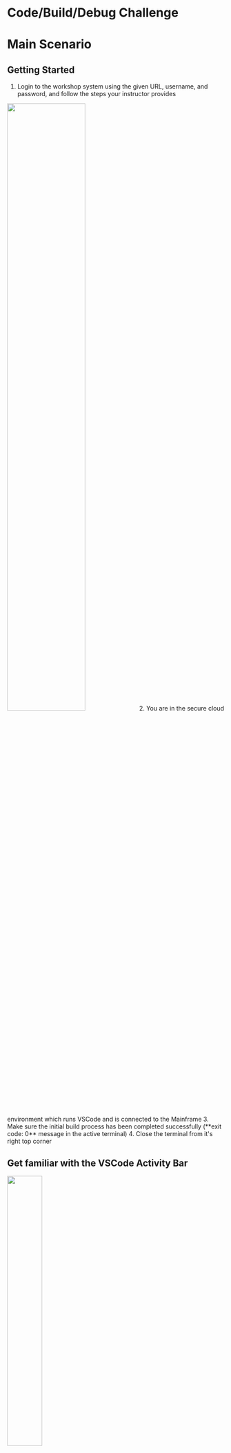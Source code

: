 # Code/Build/Debug Challenge
# Main Scenario
## Getting Started

1. Login to the workshop system using the given URL, username, and password, and follow the steps your instructor provides

<img src='images/access-workspace.png' width='60%'>
2. You are in the secure cloud environment which runs VSCode and is connected to the Mainframe
3. Make sure the initial build process has been completed successfully (**exit code: 0** message in the active terminal)
4. Close the terminal from it's right top corner

## Get familiar with the VSCode Activity Bar
<img src='images/activityBar.png' width='40%'>

## Run the DOGGOS application
Before making any modifications, it is important to understand how the DOGGOS application currently functions. Running the application allows you to verify its expected behavior, ensuring that all dependencies are properly set up and that the build process was successful. This step helps establish a baseline before making any changes so that you can later compare the output after modifications.

1. Go to Zowe Explorer (Z icon in the VSCode Activity Bar)
2. Hover over the “zosmf” item in the DATA SET section in the sidebar and click on the magnifier icon. Enter CUST0xy.PUBLIC in the search field and hit enter (Note: CUST0xy is the mainframe user ID shared by your instructor)
3. Expand the CUST0xy.PUBLIC.JCL data set and right-click on the RUNDOG
4. Select “Submit Job” menu item, then click "Submit" from the pop-up window 
5. Click on the JOB number in the pop-up message in the right bottom corner to see the JOB output (If the notification disappears, you can access it by clicking the bell icon in the bottom-right corner)
6. Expand the “RUNDOG(JOBxxxxx)” in the JOBS section and click on the RUN:OUTREP to browse the program output (If you cannot expand the job output, repeat this step)
7. The report will show the dog breeds categorized. Any breeds not explicitly listed in the COBOL code will fall into the OTHER category.

## Get DOGGOS application from the PROD environment
Before making any changes, we need to retrieve the DOGGOS application from the production environment. This ensures that we are working with the latest version of the code and have a stable baseline before making modifications. Using the Explorer for Endevor extension in VS Code, we will access the COBOL program from the mapped production environment.

1. Open Explorer for Endevor extension from the Activity Bar
2. Wait for the initialization process to complete
3. Expand **endevor** and **endevor-location**, then wait while the system fetches the elements (Note: The connection and location settings have already been pre-configured)
4. You may see a warning indicating that your development sandbox is empty - this is expected
5. Get Endevor elements from the production environment by clicking on the 'Select Element Search Mode' icon

<img src='images/endevor/endevor_search.png' width='55%'>

6. There are two options available, we want to retrieve the first elements up the map by selecting 'Only First Found Elements'. The other option, 'All Elements Up the Map', will return all the elements that reside in this sandbox

<img src='images/endevor/endevor_search_options2.png' width='35%'>


7. After mapping, your workspace should look like the following screenshot:

<img src='images/endevor/temp2.png' width='35%'>

8. Locate and expand the COBOL folder 
9. Expand the [MAP] folder to find the COBOL source code associated with your user
10. Right-click the COBOL file, select Edit, and start coding to add a new dog breed

<img src='images/endevor/end11.png' width='35%'>

## Edit&Build the DOGGOS application
Once you have the DOGGOS application from production, it’s time to modify the program. This exercise involves adding a new dog breed to the application so that it is correctly categorized in the execution report. After making the necessary COBOL changes, we will build and upload the modified application to the Endevor development environment.

1. Open the COBOL file and locate the relevant section of code
2. Copy the block of code from lines 59-61 (You can use CTRL+G to jump into the given line number)
3. Paste it after line 61
4. Replace JINGO with another dog breed name (e. g. HUSKY) in the whole pasted block of code
5. Update HUSKY-INDEX-VALUE to 9
6. Update OTHER-INDEX-VALUE to 10
7. Change PIC 9(1) to PIC 9(2) for OTHER-INDEX-VALUE
8. Update the OCCURS value in line 71 to 10
9. Copy the block of code from lines 208-210 and paste it after line 210, replacing JINGO with the new breed you defined
10. Copy the block of code from lines 139-142 and paste it after line 143, again replacing JINGO with the new breed you defined
11. Save your changes using CTRL+S (or COMMAND+S on macOS) and bring the file to your sandbox
12. When prompted, approve the Endevor path to upload the COBOL element

<img src='images/endevor/end-preDefined.png' width='55%'>

13. Enter your mainframe username as the CCID and provide a change comment (e.g., "New breed added")
14. Select **Yes** to generate the object modules

<img src='images/endevor/end-autoGen.png' width='55%'>

15. Wait for upload&fetch elements

## Link the DOGGOS application
Once the application has been edited and built, the next step is to link it. This step ensures that the newly generated object modules are properly connected, allowing the application to execute successfully.

1. Expand the LNK folder and find the element associated with your user under the [MAP] folder, right click and select Edit

<img src='images/endevor/end16.png' width='30%'>

2. Without making any modifications, use CTRL+S (or COMMAND+S) to bring the file to your sandbox
3. When prompted, approve the Endevor path
4. Enter your mainframe username as the CCID and provide a comment (e.g., "Bring link element")
5. Select **Yes** to generate the load modules

<img src='images/endevor/end-autoGen.png' width='55%'>

6. Wait for upload&fetching elements
7. Collapse the [MAP] folders to see the edited LINK element
8. Your Explorer for Endevor tab should now display the successfully linked application:

<img src='images/endevor/end17.png' width='30%'>

## Run the DOGGOS application AFTER the change is made
After modifying, building, and linking the DOGGOS application, it is time to verify that the new dog breed is correctly processed. Running the application allows you to check whether the COBOL changes have been applied successfully and that the program behaves as expected.

1. Go to Zowe Explorer (Z icon in the VSCode Activity Bar)
2. Hover the “zosmf” item in the DATA SET section in the sidebar and click on the magnifier icon. Enter CUST0xy.PUBLIC in the search field and hit enter. Note that CUST0xy is the mainframe user id that is shared by your instructor. 
3. Click on the CUST0xy.PUBLIC.INPUT data set  to edit it
4. Add the following line with the name of the dog breed you chose in the code change (**HUSKY**)

<img src='images/image06.png' width='50%'>

   Please note to enter two records for HUSKY as listed in above screenshot. 

5. Use CTRL+S (or COMMAND+S) to save the change
6. Expand the CUST0xy.PUBLIC.JCL dataset and right-click **NDRUNDOG**
7. Select “Submit Job” menu item, then click "Submit" from the pop-up window
8. Click on the JOB number in the pop-up message at the right bottom corner to see the JOB output (if the notification disappears, you can hit the bell icon from the bottom-right corner to see)
9. Expand the “NDRUNDOG(JOBxxxxx)” in the JOBS section and click on the RUN:OUTREP to browse the program output (If you cannot expand the job output, repeat this step)

The new dog breed “HUSKY” is listed and the counter reports 11 adopted HUSKY dogs. 🎉

## Debug
Bugs can be introduced either during development or when incorrect input data is processed. Debugging helps you analyze and correct such issues by stepping through the code and inspecting variable values. This section will introduce a bug intentionally, and then guide you through using the debugger to identify and fix the issue.

1. Let’s introduce a bug in the program data 🙂 Open the input file again and modify the breed name from “JINGO” to “JINGA”
2. Save your changes using CTRL+S (or COMMAND+S on macOS)
3. Rerun the application repeating the steps in the previous section (from 6th step) 
4. Open the output file and observe that the report is incorrect, the count for JINGO is now 0 and the OTHER category has absorbed the incorrectly named breed
5. Let’s debug the program
6. Open the Debugger Extension by clicking the play icon with a bug <img src='images/image22.png' width='4%'> shortcut: CTRL+SHIFT+D (or COMMAND+SHIFT+D)
7. We already have the debugging session preconfigured for the DOGGOS app. Make sure you are using the Endevor configuration from the dropdown

<img src='images/endevor/end20.png' width='35%'>

8. Click the play button to start the debugging

<img src='images/image10.png' width='50%'>

9. You will be asked for your Mainframe password. It is the same as your  mainframe userID. Now the debugger will fetch the extended source and start the session.

**Let's identify where the error occurs**

10. The report for the JINGO breed was wrong, so let’s put a breakpoint where the value is updated. Let’s find the first place in the code by searching for JINGO with Ctrl+F (CMD+F on Mac). We can see that processing for the JINGO breed is handled by these variables.
11. Let’s find all instances where JINGO-BREED-NAME is referenced by right-clicking on it and selecting Peek → Peek references. Go through the references to find where the amount is updated. It will be around line 238 in the extended source:

![Peek](images/image11.png)

12. Double-click on the 238 line in the editor window to move there.
13. Now set a breakpoint after this condition to see if we get there.

<img src='images/image12.png' width='65%'>

14. The value for OTHER breeds was wrong in the report. Let’s put there a breakpoint as well

<img src='images/image13.png' width='65%'>

15. We now have 2 breakpoints (you can see them in the breakpoints section in the bottom left corner):

<img src='images/image14.png' width='30%'>

16. Now let’s continue the execution by clicking the play button on the left of the debug toolbar (or F5):

<img src='images/image23.png' width='30%'>

17. We can see that while looping through the breeds the debugger skipped the breakpoint on line 239 and stopped at line 245

<img src='images/image16.png' width='65%'>

18. Let’s check the variables. Right-click on the INP-ADOPTED-AMOUNT variable and select “Add to watch”
19. Do the same for the INP-DOG-BREED variable on line 216 to understand which breed is analyzed
20. The watched variables will reveal that JINGA is an incorrect breed name, confirming that the input file is the source of the issue (BTW, a quick way is just to hover over a variable name in your extended source and the value will pop up)

<img src='images/image18.png' width='40%'>

21. Stop the debug session by clicking the stop icon on the debugging toolbar
22. Correct the input file by changing JINGA back to JINGO

![Value](images/image20.png)


# Test Challenge

The activities in this test challenge are:

1. *Generate Test Coverage Report:* Running tests and generating a report to visualize code coverage.
2. *Edit a Test Case:* Modifying a specific test case to change expected outcomes and observing the results.
3. *Add a Test4z Statement to a Test File:* Inserting a Test4z statement into the test code to demonstrate how to use Test4z snippets.

## Generate Test Coverage Report

From the Cloude IDE Window, Select the HamBurger icon on the top left (three horizontal lines) and then 
Select View and Command Palette. Reference screenshot: 

<img src='images/test4z/image_command_palette.png' width='65%'>

Enter “Test4z Run All Tests with Coverage” like on the following screenshot:

<img src='images/test4z/image_command_palette_run_all_tests_cov.png' width='65%'>

This will run the tests and generate the report.

<img src='images/test4z/image_coverage_report.png' width='85%'>

The Code Coverage dashboard will be opened automatically:

<img src='images/test4z/image_report_all_files.png' width='85%'>

To see the statement-level code coverage, click on the `DOGGOS.cbl` file in the report:

<img src='images/test4z/image_statement_level_coverage.png' width='60%'>

## Edit a Test Case

Go to File Explorer (second icon in the VSCode Activity Bar)

Open the [`TDOGGOS.cbl`](DOGGOS/COBTEST/TDOGGOS.cbl#L266) file under `DOGGOS`/`COBTEST` folder and edit the test case.

Find `MOVE 008 TO EXPECTED_ADOPTIONS(1).` and change it to `MOVE 009 TO EXPECTED_ADOPTIONS(1).`.

Save the file

Code after change:

<pre>
       DEFINE_EXPECTED_DATA.
           MOVE <b>009</b> TO EXPECTED_ADOPTIONS(1).
           MOVE 000 TO EXPECTED_ADOPTIONS(2).
</pre>

From the command line (terminal), run the `t4z` command.

Expected output:

```
 FAIL  DOGGOS/COBTEST/TDOGGOS.cbl
  ✓ DOGGOS simple run (123 ms)
  ✕ DOGGOS validate accumulator (436 ms)
      Assertion error: Invalid accumulator value
      SYSOUT:
      THIS PROGRAM WILL CALCULATE AMOUNT OF ADOPTED DOGGOS PER SOME PERIODS OF TIME
      TODAY IS :2024
      Mismatch for index 0000000001
      Actual 008
      Expected 009
  ✓ DOGGOS force open error (141 ms)
  ✓ DOGGOS force read error (570 ms)

Tests Suites: 1 failed, 1 total
Tests:        1 failed, 3 passed, 4 total
Time:         1 s
```

You will observe that the test run is a failure. The actual value is `008` but we have the expected value to be `009`.
Before continuing, revert the change back to:
<pre>
           MOVE <b>008</b> TO EXPECTED_ADOPTIONS(1).
</pre>

Save the file

## Add a Test4z Statement to the Test File

Open the [`TDOGGOS.cbl`](DOGGOS/COBTEST/TDOGGOS.cbl#L136) file under `DOGGOS`/`COBTEST` folder and edit the test case.

Find `Implementation for TEST1`. That will get you to this code:

<pre>
      ********************************************************
      * Implementation for TEST1
      ********************************************************
           ENTRY 'TEST1'
           <small><i>(Place your cursor here)</i></small>
      *    Mock all external resources
           PERFORM MOCK_ADOPTS_FILE
</pre>

Add a new line after `ENTRY 'TEST1'`.
Move the cursor the start of Area B (column 12) and type `t4z me`.
The IntelliSense will offer you possible code completions using the Test4z snippets as you can see in the screenshot:

<img src='images/test4z/image_test1.png' width='50%'>

Select “t4z Message write”.
This will fill in the code for you:

<img src='images/test4z/image_code_snippet.png' width='65%'>

Replace `'Your Message'` with `'Hello Test4z!'` and save the file with code like that:

<pre>
           ENTRY 'TEST1'
           move low-values to I_Message in ZWS_Message
           move '<b>Hello Test4z!</b>' to messageText in ZWS_Message
           call ZTESTUT using ZWS_Message
</pre>

From the command line, run `t4z`. The expected output is:

<pre>
❯ t4z
 PASS  DOGGOS/COBTEST/TDOGGOS.cbl
  ✓ DOGGOS simple run (110 ms)
      <b>Hello Test4z!</b>
  ✓ DOGGOS validate accumulator (500 ms)
  ✓ DOGGOS force open error (410 ms)
  ✓ DOGGOS force read error (680 ms)

Tests Suites: 1 passed, 1 total
Tests:        4 passed, 4 total
Time:         2 s
</pre>
## Summary
This demo scenario demonstrates how to generate a test coverage report, edit a test case, and add Test4z statements to a test file.
